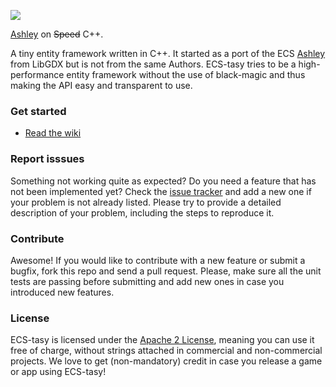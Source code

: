 ![](https://github.com/Lusito/ECS-tasy/blob/develop/ecstasy.png)

[Ashley](http://github.com/libgdx/ashley/) on ~~Speed~~ C++.

A tiny entity framework written in C++. It started as a port of the ECS [Ashley](http://github.com/libgdx/ashley/)
from LibGDX but is not from the same Authors. ECS-tasy tries to be a high-performance
entity framework  without the use of black-magic and thus making the API easy
and transparent to use.

### Get started

* [Read the wiki](https://github.com/Lusito/ECS-tasy/wiki)

### Report isssues

Something not working quite as expected? Do you need a feature that has not been implemented yet? Check the [issue tracker](https://github.com/Lusito/ECS-tasy/issues) and add a new one if your problem is not already listed. Please try to provide a detailed description of your problem, including the steps to reproduce it.

### Contribute

Awesome! If you would like to contribute with a new feature or submit a bugfix, fork this repo and send a pull request. Please, make sure all the unit tests are passing before submitting and add new ones in case you introduced new features.

### License

ECS-tasy is licensed under the [Apache 2 License](https://github.com/Lusito/ECS-tasy/blob/master/LICENSE), meaning you
can use it free of charge, without strings attached in commercial and non-commercial projects. We love to
get (non-mandatory) credit in case you release a game or app using ECS-tasy!
